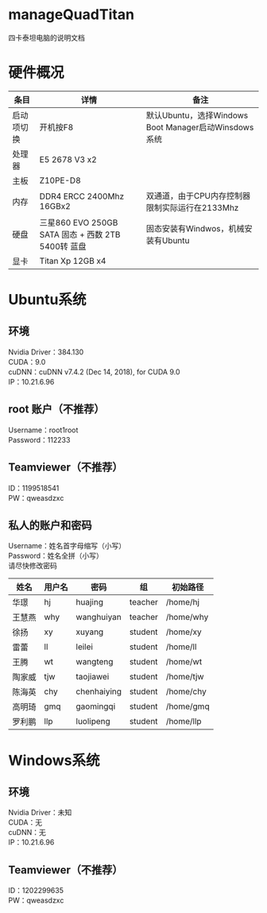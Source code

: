 # manageQuadTitan
四卡泰坦电脑的说明文档

# 硬件概况

| 条目 | 详情 | 备注 |
| ------ | ------ | ------ |
| 启动项切换 | 开机按F8 | 默认Ubuntu，选择Windows Boot Manager启动Winsdows系统 |
| 处理器 | E5 2678 V3 x2 |  |
| 主板 | Z10PE-D8 |  |
| 内存 | DDR4 ERCC 2400Mhz 16GBx2 | 双通道，由于CPU内存控制器限制实际运行在2133Mhz |
| 硬盘 | 三星860 EVO 250GB SATA 固态 + 西数 2TB 5400转 蓝盘 | 固态安装有Windwos，机械安装有Ubuntu |
| 显卡 | Titan Xp 12GB x4 |  |

# Ubuntu系统

## 环境
Nvidia Driver：384.130  
CUDA：9.0  
cuDNN：cuDNN v7.4.2 (Dec 14, 2018), for CUDA 9.0  
IP：10.21.6.96  

## root 账户（不推荐）
Username：root1root  
Password：112233

## Teamviewer（不推荐）
ID：1199518541  
PW：qweasdzxc

## 私人的账户和密码
Username：姓名首字母缩写（小写）  
Password：姓名全拼（小写）  
请尽快修改密码  

| 姓名 | 用户名 | 密码 | 组 | 初始路径 |
| ------ | ------ | ------ | ------ | ------ |
| 华璟 | hj | huajing | teacher | /home/hj | 
| 王慧燕 | why | wanghuiyan | teacher | /home/why |
| 徐扬 | xy | xuyang | student | /home/xy |
| 雷蕾 | ll | leilei | student | /home/ll |
| 王腾 | wt | wangteng | student | /home/wt |
| 陶家威 | tjw | taojiawei | student | /home/tjw |
| 陈海英 | chy | chenhaiying | student | /home/chy |
| 高明琦 | gmq | gaomingqi | student | /home/gmq |
| 罗利鹏 | llp | luolipeng | student | /home/llp |

# Windows系统

## 环境
Nvidia Driver：未知  
CUDA：无  
cuDNN：无  
IP：10.21.6.96  

## Teamviewer（不推荐）
ID：1202299635  
PW：qweasdzxc
